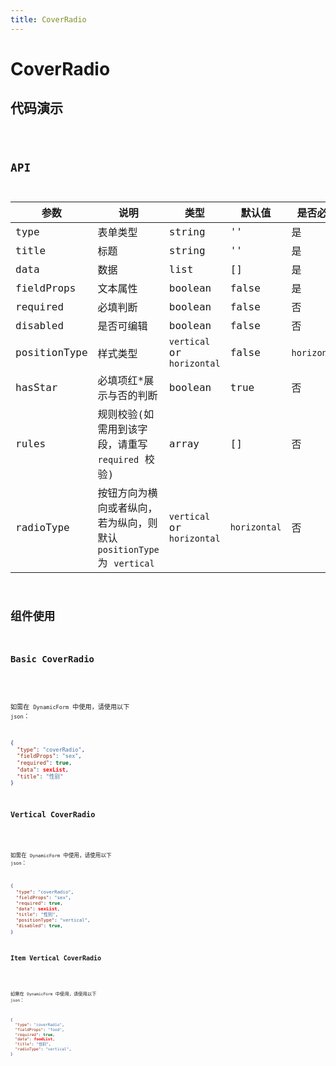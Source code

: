 ```yaml
---
title: CoverRadio
---
```


# CoverRadio

## 代码演示

<code src="./demo/index.tsx" />

## API

| 参数         | 说明                                                                  | 类型                       | 默认值       | 是否必填     |
| ------------ | --------------------------------------------------------------------- | -------------------------- | ------------ | ------------ |
| type         | 表单类型                                                              | string                     | ''           | 是           |
| title        | 标题                                                                  | string                     | ''           | 是           |
| data         | 数据                                                                  | list                       | []           | 是           |
| fieldProps   | 文本属性                                                              | boolean                    | false        | 是           |
| required     | 必填判断                                                              | boolean                    | false        | 否           |
| disabled     | 是否可编辑                                                            | boolean                    | false        | 否           |
| positionType | 样式类型                                                              | `vertical` or `horizontal` | false        | `horizontal` |
| hasStar      | 必填项红\*展示与否的判断                                              | boolean                    | true         | 否           |
| rules        | 规则校验(如需用到该字段，请重写 `required` 校验)                      | array                      | []           | 否           |
| radioType    | 按钮方向为横向或者纵向，若为纵向，则默认 `positionType` 为 `vertical` | `vertical` or `horizontal` | `horizontal` | 否           |

## 组件使用

### Basic CoverRadio

<code src="./demo/basicRadio.tsx" />

如需在 `DynamicForm` 中使用，请使用以下 `json`：

```json
{
  "type": "coverRadio",
  "fieldProps": "sex",
  "required": true,
  "data": sexList,
  "title": "性别"
}
```

### Vertical CoverRadio

<code src="./demo/vertical.tsx" />

如需在 `DynamicForm` 中使用，请使用以下 `json`：

```json
{
  "type": "coverRadio",
  "fieldProps": "sex",
  "required": true,
  "data": sexList,
  "title": "性别",
  "positionType": "vertical",
  "disabled": true,
}
```

### Item Vertical CoverRadio

<code src="./demo/itemVertical.tsx" />

如需在 `DynamicForm` 中使用，请使用以下 `json`：

```json
{
  "type": "coverRadio",
  "fieldProps": "food",
  "required": true,
  "data": foodList,
  "title": "性别",
  "radioType": "vertical",
}
```